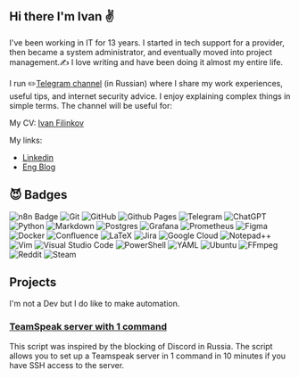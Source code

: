 ## Hi there I'm Ivan ✌

I've been working in IT for 13 years. I started in tech support for a provider, then became a system administrator, and eventually moved into project management.✍️ I love writing and have been doing it almost my entire life.

I run ✏️[Telegram channel](https://t.me/Press_Any) (in Russian) where I share my work experiences, useful tips, and internet security advice. I enjoy explaining complex things in simple terms. The channel will be useful for:

My CV: [Ivan Filinkov](https://github.com/Avonae/Public/blob/2cb2e4da6667261af17e6d6bc7b2231808db6c4c/Filinkov_Ivan_Project_manager.docx)

My links:
- [Linkedin](https://www.linkedin.com/in/filinkov-ivan/)
- [Eng Blog](https://filinkov.org)

## 😈 Badges
![n8n Badge](https://img.shields.io/badge/n8n-EA4B71?logo=n8n&logoColor=fff&style=flat)
![Git](https://img.shields.io/badge/git-%23F05033.svg?style=for-the-badge&logo=git&logoColor=white)
![GitHub](https://img.shields.io/badge/github-%23121011.svg?style=for-the-badge&logo=github&logoColor=white)
![Github Pages](https://img.shields.io/badge/github%20pages-121013?style=for-the-badge&logo=github&logoColor=white)
![Telegram](https://img.shields.io/badge/Telegram-2CA5E0?style=for-the-badge&logo=telegram&logoColor=white)
![ChatGPT](https://img.shields.io/badge/chatGPT-74aa9c?style=for-the-badge&logo=openai&logoColor=white)
![Python](https://img.shields.io/badge/python-3670A0?style=for-the-badge&logo=python&logoColor=ffdd54)
![Markdown](https://img.shields.io/badge/markdown-%23000000.svg?style=for-the-badge&logo=markdown&logoColor=white)
![Postgres](https://img.shields.io/badge/postgres-%23316192.svg?style=for-the-badge&logo=postgresql&logoColor=white)
![Grafana](https://img.shields.io/badge/grafana-%23F46800.svg?style=for-the-badge&logo=grafana&logoColor=white)
![Prometheus](https://img.shields.io/badge/Prometheus-E6522C?style=for-the-badge&logo=Prometheus&logoColor=white)
![Figma](https://img.shields.io/badge/figma-%23F24E1E.svg?style=for-the-badge&logo=figma&logoColor=white)
![Docker](https://img.shields.io/badge/docker-%230db7ed.svg?style=for-the-badge&logo=docker&logoColor=white)
![Confluence](https://img.shields.io/badge/confluence-%23172BF4.svg?style=for-the-badge&logo=confluence&logoColor=white)
![LaTeX](https://img.shields.io/badge/latex-%23008080.svg?style=for-the-badge&logo=latex&logoColor=white)
![Jira](https://img.shields.io/badge/jira-%230A0FFF.svg?style=for-the-badge&logo=jira&logoColor=white)
![Google Cloud](https://img.shields.io/badge/GoogleCloud-%234285F4.svg?style=for-the-badge&logo=google-cloud&logoColor=white)
![Notepad++](https://img.shields.io/badge/Notepad++-90E59A.svg?style=for-the-badge&logo=notepad%2b%2b&logoColor=black)
![Vim](https://img.shields.io/badge/VIM-%2311AB00.svg?style=for-the-badge&logo=vim&logoColor=white)
![Visual Studio Code](https://img.shields.io/badge/Visual%20Studio%20Code-0078d7.svg?style=for-the-badge&logo=visual-studio-code&logoColor=white)
![PowerShell](https://img.shields.io/badge/PowerShell-%235391FE.svg?style=for-the-badge&logo=powershell&logoColor=white)
![YAML](https://img.shields.io/badge/yaml-%23ffffff.svg?style=for-the-badge&logo=yaml&logoColor=151515)
![Ubuntu](https://img.shields.io/badge/Ubuntu-E95420?style=for-the-badge&logo=ubuntu&logoColor=white)
![FFmpeg](https://shields.io/badge/FFmpeg-%23171717.svg?logo=ffmpeg&style=for-the-badge&labelColor=171717&logoColor=5cb85c)
![Reddit](https://img.shields.io/badge/Reddit-%23FF4500.svg?style=for-the-badge&logo=Reddit&logoColor=white)
![Steam](https://img.shields.io/badge/steam-%23000000.svg?style=for-the-badge&logo=steam&logoColor=white)

## Projects
I'm not a Dev but I do like to make automation. 

### [TeamSpeak server with 1 command](https://github.com/Avonae/TS-Docker-Install/)
This script was inspired by the blocking of Discord in Russia. The script allows you to set up a Teamspeak server in 1 command in 10 minutes if you have SSH access to the server.
